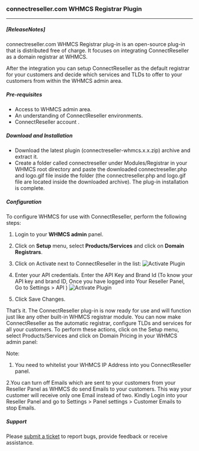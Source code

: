 ### connectreseller.com WHMCS Registrar Plugin

***

##### [ReleaseNotes]

connectreseller.com WHMCS Registrar plug-in is an open-source plug-in that is distributed free of charge. It focuses on integrating ConnectReseller as a domain registrar at WHMCS.

After the integration you can setup ConnectReseller as the default registrar for your customers and decide which services and TLDs to offer to your customers from within the WHMCS admin area.

##### Pre-requisites

- Access to WHMCS admin area.
- An understanding of ConnectReseller environments.
- ConnectReseller account .


##### Download and Installation

- Download the latest plugin (connectreseller-whmcs.x.x.zip) archive and extract it.
- Create a folder called connectreseller under Modules/Registrar in your WHMCS root directory and paste the downloaded connectreseller.php and logo.gif file inside the folder (the connectreseller.php and logo.gif file are located inside the downloaded archive). The plug-in installation is complete.

##### Configuration

To configure WHMCS for use with ConnectReseller, perform the following steps:

1. Login to your **WHMCS admin** panel.
2. Click on **Setup** menu, select **Products/Services** and click on **Domain Registrars**.
3. Click on Activate next to ConnectReseller in the list:
 ![Activate Plugin](https://global.connectreseller.com//images/activate.jpg "Activate Plugin")

4. Enter your API credentials. Enter the API Key and Brand Id 
(To know your API key and brand ID, Once you have logged into Your Reseller Panel, Go to Settings > API )
	![Activate Plugin](https://global.connectreseller.com/images/config.png "Configure Plugin")
5. Click Save Changes.


That’s it. The ConnectReseller plug-in is now ready for use and will function just like any other built-in WHMCS registrar module. You can now make ConnectReseller as the automatic registrar, configure TLDs and services for all your customers. To perform these actions, click on the Setup menu, select Products/Services and click on Domain Pricing in your WHMCS admin panel:

Note: 
1. You need to whitelist your WHMCS IP Address into you ConnectReseller panel.

2.You can turn off Emails which are sent to your customers from your Reseller Panel as WHMCS do send Emails to your customers. This way your customer will receive only one Email instead of two. Kindly Login into your Reseller Panel and go to Settings > Panel settings > Customer Emails to stop Emails.



##### Support

Please [submit a ticket](http://support.connectreseller.com) to report bugs, provide feedback or receive assistance.